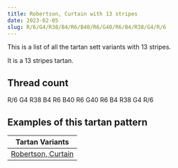```yaml
---
title: Robertson, Curtain with 13 stripes
date: 2023-02-05
slug: R/6/G4/R38/B4/R6/B40/R6/G40/R6/B4/R38/G4/R/6
---
```

This is a list of all the tartan sett variants with 13 stripes.

It is a 13 stripes tartan.


## Thread count
R/6 G4 R38 B4 R6 B40 R6 G40 R6 B4 R38 G4 R/6

## Examples of this tartan pattern

| Tartan Variants |
|---------------|
| [Robertson, Curtain](/variants/r/6/g4/r38/b4/r6/b40/r6/g40/r6/b4/r38/g4/r/6-b304080-g008000-rc00000)||
